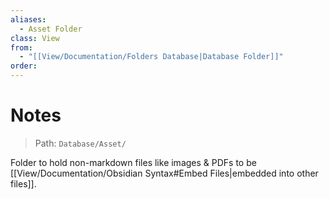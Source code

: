```yaml
---
aliases:
  - Asset Folder
class: View
from:
  - "[[View/Documentation/Folders Database|Database Folder]]"
order:
---
```

# Notes

> Path: `Database/Asset/`

Folder to hold non-markdown files like images & PDFs to be [[View/Documentation/Obsidian Syntax#Embed Files|embedded into other files]].
